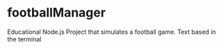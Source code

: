 # footballManager
Educational Node.js Project that simulates a football game. Text based in the terminal
